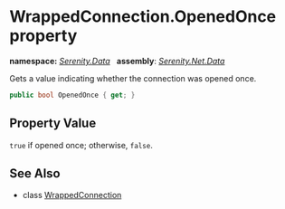 # WrappedConnection.OpenedOnce property
**namespace:** *[Serenity.Data](../../README.md#serenity.data-namespace)*   **assembly**: *[Serenity.Net.Data](../../README.md)*

Gets a value indicating whether the connection was opened once.

```csharp
public bool OpenedOnce { get; }
```

## Property Value

`true` if opened once; otherwise, `false`.

## See Also

* class [WrappedConnection](../WrappedConnection.md)